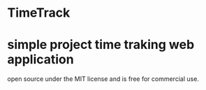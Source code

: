 # TimeTrack
# simple project time traking web application
open source under the MIT license and is free for commercial use.
